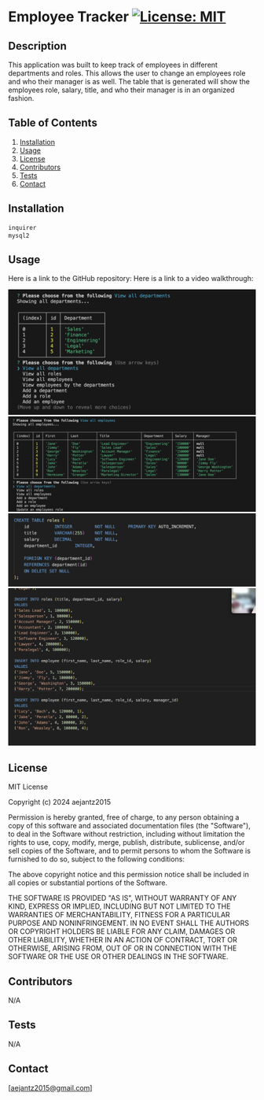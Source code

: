# Employee Tracker [![License: MIT](https://img.shields.io/badge/License-MIT-yellow.svg)](https://opensource.org/licenses/MIT)

  ## Description
  This application was built to keep track of employees in different departments and roles. This allows the user to change an employees role and who their manager is as well. The table that is generated will show the employees role, salary, title, and who their manager is in an organized fashion.

  ## Table of Contents
  1. [Installation](#installation)
  2. [Usage](#usage)
  3. [License](#license)
  4. [Contributors](#contributors)
  5. [Tests](#tests)
  6. [Contact](#contact)

  ## Installation
    inquirer 
    mysql2

  ## Usage
  Here is a link to the GitHub repository:
  Here is a link to a video walkthrough:

  ![Screenshot](./assets/Screenshot.png)
  ![Screenshot](./assets/Screenshot1.png)
  ![Screenshot](./assets/Screenshot2.png)
  ![Screenshot](./assets/Screenshot3.png)

  ## License
  MIT License

Copyright (c) 2024 aejantz2015

Permission is hereby granted, free of charge, to any person obtaining a copy
of this software and associated documentation files (the "Software"), to deal
in the Software without restriction, including without limitation the rights
to use, copy, modify, merge, publish, distribute, sublicense, and/or sell
copies of the Software, and to permit persons to whom the Software is
furnished to do so, subject to the following conditions:

The above copyright notice and this permission notice shall be included in all
copies or substantial portions of the Software.

THE SOFTWARE IS PROVIDED "AS IS", WITHOUT WARRANTY OF ANY KIND, EXPRESS OR
IMPLIED, INCLUDING BUT NOT LIMITED TO THE WARRANTIES OF MERCHANTABILITY,
FITNESS FOR A PARTICULAR PURPOSE AND NONINFRINGEMENT. IN NO EVENT SHALL THE
AUTHORS OR COPYRIGHT HOLDERS BE LIABLE FOR ANY CLAIM, DAMAGES OR OTHER
LIABILITY, WHETHER IN AN ACTION OF CONTRACT, TORT OR OTHERWISE, ARISING FROM,
OUT OF OR IN CONNECTION WITH THE SOFTWARE OR THE USE OR OTHER DEALINGS IN THE
SOFTWARE.


  ## Contributors
  N/A

  ## Tests
  N/A

  ## Contact
  [aejantz2015@gmail.com]
